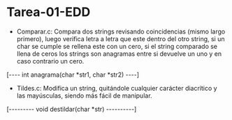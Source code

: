 
# Tarea-01-EDD

- Comparar.c: Compara dos strings revisando coincidencias (mismo largo primero), luego verifica letra a letra que este dentro del otro  string, si un char se cumple se rellena este con un cero, si el string comparado se llena de ceros los strings son anagramas entre si devuelve un uno y en caso contrario un cero. 

[---- int anagrama(char *str1, char *str2) ----]

- Tildes.c: Modifica un string, quitándole cualquier carácter diacrítico y las mayúsculas, siendo más fácil de manipular. 

[--------- void destildar(char *str) ----------]
